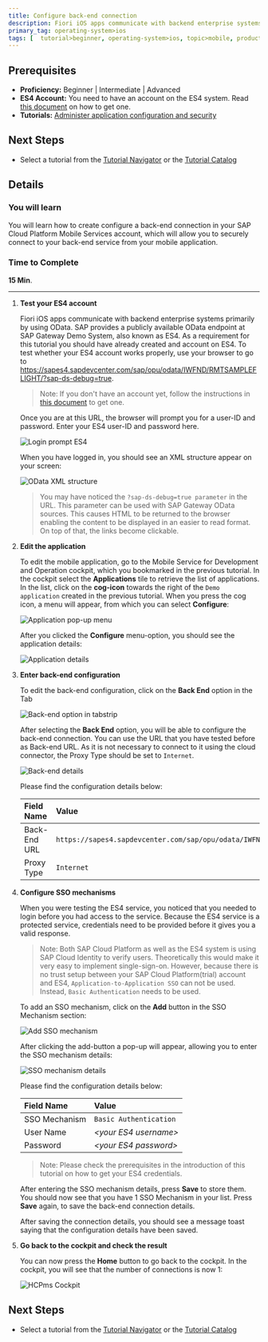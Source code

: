 ```yaml
---
title: Configure back-end connection
description: Fiori iOS apps communicate with backend enterprise systems primarily by using OData. In this tutorial you will create a back-end connection to an OData datasource for your application.
primary_tag: operating-system>ios
tags: [  tutorial>beginner, operating-system>ios, topic>mobile, products>sap-cloud-platform ]
---
```

## Prerequisites  
 - **Proficiency:** Beginner | Intermediate | Advanced
 - **ES4 Account:** You need to have an account on the ES4 system. Read [this document](https://archive.sap.com/documents/docs/DOC-40986) on how to get one.
 - **Tutorials:** [Administer application configuration and security](http://go.sap.com/developer/tutorials.html?fiori-ios-hcpms-application-setup)

## Next Steps
 - Select a tutorial from the [Tutorial Navigator](http://go.sap.com/developer/tutorial-navigator.html) or the [Tutorial Catalog](http://go.sap.com/developer/tutorials.html)

## Details
### You will learn  
You will learn how to create configure a back-end connection in your SAP Cloud Platform Mobile Services account, which will allow you to securely connect to your back-end service from your mobile application.

### Time to Complete
**15 Min**.

---

1. **Test your ES4 account**

    Fiori iOS apps communicate with backend enterprise systems primarily by using OData. SAP provides a publicly available OData endpoint at SAP Gateway Demo System, also known as ES4. As a requirement for this tutorial you should have already created and account on ES4. To test whether your ES4 account works properly, use your browser to go to https://sapes4.sapdevcenter.com/sap/opu/odata/IWFND/RMTSAMPLEFLIGHT/?sap-ds-debug=true.

    > Note: If you don't have an account yet, follow the instructions in [this document](https://archive.sap.com/documents/docs/DOC-40986) to get one.

    Once you are at this URL, the browser will prompt you for a user-ID and password. Enter your ES4 user-ID and password here.

    ![Login prompt ES4](image-1.png)

    When you have logged in, you should see an XML structure appear on your screen:

    ![OData XML structure](image-2.png)

    > You may have noticed the `?sap-ds-debug=true parameter` in the URL. This parameter can be used with SAP Gateway OData sources. This causes HTML to be returned to the browser enabling the content to be displayed in an easier to read format. On top of that, the links become clickable.

2. **Edit the application**

    To edit the mobile application, go to the Mobile Service for Development and Operation cockpit, which you bookmarked in the previous tutorial. In the cockpit select the **Applications** tile to retrieve the list of applications. In the list, click on the **cog-icon** towards the right of the `Demo application` created in the previous tutorial. When you press the cog icon, a menu will appear, from which you can select **Configure**:

    ![Application pop-up menu](image-3.png)

    After you clicked the **Configure** menu-option, you should see the application details:

    ![Application details](image-4.png)

3. **Enter back-end configuration**

    To edit the back-end configuration, click on the **Back End** option in the Tab

    ![Back-end option in tabstrip](image-5.png)

    After selecting the **Back End** option, you will be able to configure the back-end connection. You can use the URL that you have tested before as Back-end URL. As it is not necessary to connect to it using the cloud connector, the Proxy Type should be set to `Internet`.

    ![Back-end details](image-6.png)

    Please find the configuration details below:

    Field Name                | Value
    :-------------            | :-------------
    Back-End URL              | `https://sapes4.sapdevcenter.com/sap/opu/odata/IWFND/RMTSAMPLEFLIGHT/`
    Proxy Type                | `Internet`

4. **Configure SSO mechanisms**

    When you were testing the ES4 service, you noticed that you needed to login before you had access to the service. Because the ES4 service is a protected service, credentials need to be provided before it gives you a valid response.

    > Note: Both SAP Cloud Platform as well as the ES4 system is using SAP Cloud Identity to verify users. Theoretically this would make it very easy to implement single-sign-on. However, because there is no trust setup between your SAP Cloud Platform(trial) account and ES4, `Application-to-Application SSO` can not be used. Instead, `Basic Authentication` needs to be used.

    To add an SSO mechanism, click on the **Add** button in the SSO Mechanism section:

    ![Add SSO mechanism](image-7.png)

    After clicking the add-button a pop-up will appear, allowing you to enter the SSO mechanism details:

    ![SSO mechanism details](image-8.png)

    Please find the configuration details below:

    Field Name                | Value
    :-------------            | :-------------
    SSO Mechanism             | `Basic Authentication`
    User Name                 | *&lt;your ES4 username&gt;*
    Password                  | *&lt;your ES4 password&gt;*

    > Note: Please check the prerequisites in the introduction of this tutorial on how to get your ES4 credentials.

    After entering the SSO mechanism details, press **Save** to store them. You should now see that you have 1 SSO Mechanism in your list. Press **Save** again, to save the back-end connection details.

    After saving the connection details, you should see a message toast saying that the configuration details have been saved.

5. **Go back to the cockpit and check the result**

    You can now press the **Home** button to go back to the cockpit. In the cockpit, you will see that the number of connections is now 1:

    ![HCPms Cockpit](image-9.png)

## Next Steps
 - Select a tutorial from the [Tutorial Navigator](http://go.sap.com/developer/tutorial-navigator.html) or the [Tutorial Catalog](http://go.sap.com/developer/tutorials.html)

